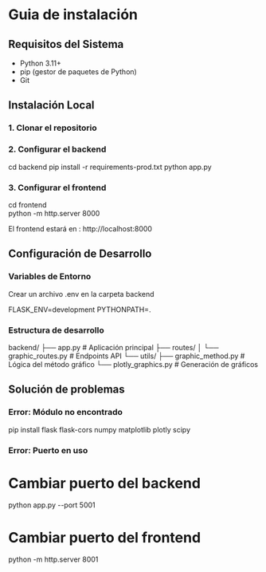 # Guia de instalación

## Requisitos del Sistema

- Python 3.11+
- pip (gestor de paquetes de Python)
- Git

## Instalación Local

### 1. Clonar el repositorio

### 2. Configurar el backend

cd backend
pip install -r requirements-prod.txt
python app.py

### 3. Configurar el frontend

cd frontend  
python -m http.server 8000

El frontend estará en : http://localhost:8000

## Configuración de Desarrollo

### Variables de Entorno

Crear un archivo .env en la carpeta backend

FLASK_ENV=development
PYTHONPATH=.


### Estructura de desarrollo

backend/
├── app.py                 # Aplicación principal
├── routes/
│   └── graphic_routes.py  # Endpoints API
└── utils/
    ├── graphic_method.py  # Lógica del método gráfico
    └── plotly_graphics.py # Generación de gráficos
	
## Solución de problemas

### Error: Módulo no encontrado

pip install flask flask-cors numpy matplotlib plotly scipy

### Error: Puerto en uso

# Cambiar puerto del backend
python app.py --port 5001

# Cambiar puerto del frontend  
python -m http.server 8001



